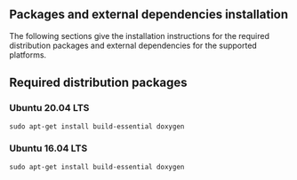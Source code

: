 ## Packages and external dependencies installation

The following sections give the installation instructions for the required distribution packages and external dependencies for the supported platforms.

## Required distribution packages

### Ubuntu 20.04 LTS

```
sudo apt-get install build-essential doxygen
```

### Ubuntu 16.04 LTS

```
sudo apt-get install build-essential doxygen
```
